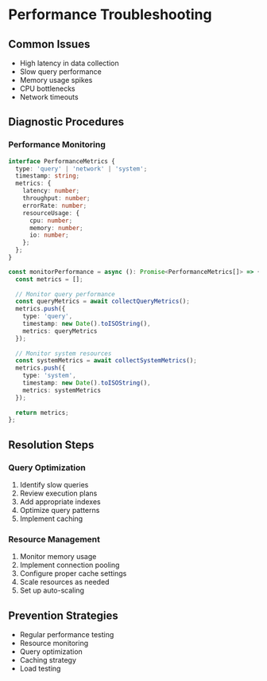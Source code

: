 
# Performance Troubleshooting

## Common Issues
- High latency in data collection
- Slow query performance
- Memory usage spikes
- CPU bottlenecks
- Network timeouts

## Diagnostic Procedures

### Performance Monitoring
```typescript
interface PerformanceMetrics {
  type: 'query' | 'network' | 'system';
  timestamp: string;
  metrics: {
    latency: number;
    throughput: number;
    errorRate: number;
    resourceUsage: {
      cpu: number;
      memory: number;
      io: number;
    };
  };
}

const monitorPerformance = async (): Promise<PerformanceMetrics[]> => {
  const metrics = [];
  
  // Monitor query performance
  const queryMetrics = await collectQueryMetrics();
  metrics.push({
    type: 'query',
    timestamp: new Date().toISOString(),
    metrics: queryMetrics
  });
  
  // Monitor system resources
  const systemMetrics = await collectSystemMetrics();
  metrics.push({
    type: 'system',
    timestamp: new Date().toISOString(),
    metrics: systemMetrics
  });
  
  return metrics;
};
```

## Resolution Steps

### Query Optimization
1. Identify slow queries
2. Review execution plans
3. Add appropriate indexes
4. Optimize query patterns
5. Implement caching

### Resource Management
1. Monitor memory usage
2. Implement connection pooling
3. Configure proper cache settings
4. Scale resources as needed
5. Set up auto-scaling

## Prevention Strategies
- Regular performance testing
- Resource monitoring
- Query optimization
- Caching strategy
- Load testing
